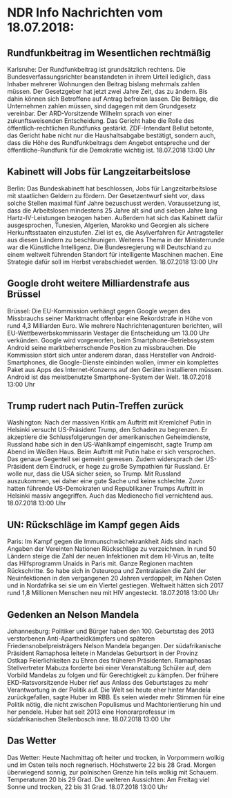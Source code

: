# NDR Info Nachrichten vom 18.07.2018:


## Rundfunkbeitrag im Wesentlichen rechtmäßig
Karlsruhe: Der Rundfunkbeitrag ist grundsätzlich rechtens. Die Bundesverfassungsrichter beanstandeten in ihrem Urteil lediglich, dass Inhaber mehrerer Wohnungen den Beitrag bislang mehrmals zahlen müssen. Der Gesetzgeber hat jetzt zwei Jahre Zeit, das zu ändern. Bis dahin können sich Betroffene auf Antrag befreien lassen. Die Beiträge, die Unternehmen zahlen müssen, sind dagegen mit dem Grundgesetz vereinbar. Der ARD-Vorsitzende Wilhelm sprach von einer zukunftsweisenden Entscheidung. Das Gericht habe die Rolle des öffentlich-rechtlichen Rundfunks gestärkt. ZDF-Intendant Bellut betonte, das Gericht habe nicht nur die Haushaltsabgabe bestätigt, sondern auch, dass die Höhe des Rundfunkbeitrags dem Angebot entspreche und der öffentliche-Rundfunk für die Demokratie wichtig ist. 18.07.2018 13:00 Uhr 

## Kabinett will Jobs für Langzeitarbeitslose
Berlin: Das Bundeskabinett hat beschlossen, Jobs für Langzeitarbeitslose mit staatlichen Geldern zu fördern. Der Gesetzentwurf sieht vor, dass solche Stellen maximal fünf Jahre bezuschusst werden. Voraussetzung ist, dass die Arbeitslosen mindestens 25 Jahre alt sind und sieben Jahre lang Hartz-IV-Leistungen bezogen haben. Außerdem hat sich das Kabinett dafür ausgesprochen, Tunesien, Algerien, Marokko und Georgien als sichere Herkunftsstaaten einzustufen. Ziel ist es, die Asylverfahren für Antragsteller aus diesen Ländern zu beschleunigen. Weiteres Thema in der Ministerrunde war die Künstliche Intelligenz. Die Bundesregierung will Deutschland zu einem weltweit führenden Standort für intelligente Maschinen machen. Eine Strategie dafür soll im Herbst verabschiedet werden. 18.07.2018 13:00 Uhr 

## Google droht weitere Milliardenstrafe aus Brüssel
Brüssel: Die EU-Kommission verhängt gegen Google wegen des Missbrauchs seiner Marktmacht offenbar eine Rekordstrafe in Höhe von rund 4,3 Milliarden Euro. Wie mehrere Nachrichtenagenturen berichten, will EU-Wettbewerbskommissarin Vestager die Entscheidung um 13.00 Uhr verkünden. Google wird vorgeworfen, beim Smartphone-Betriebssystem Android seine marktbeherrschende Position zu missbrauchen. Die Kommission stört sich unter anderem daran, dass Hersteller von Android-Smartphones, die Google-Dienste einbinden wollen, immer ein komplettes Paket aus Apps des Internet-Konzerns auf den Geräten installieren müssen. Android ist das meistbenutzte Smartphone-System der Welt. 18.07.2018 13:00 Uhr 

## Trump rudert nach Putin-Treffen zurück
Washington: Nach der massiven Kritik am Auftritt mit Kremlchef Putin in Helsinki versucht US-Präsident Trump, den Schaden zu begrenzen. Er akzeptiere die Schlussfolgerungen der amerikanischen Geheimdienste, Russland habe sich in den US-Wahlkampf eingemischt, sagte Trump am Abend im Weißen Haus. Beim Auftritt mit Putin habe er sich versprochen. Das genaue Gegenteil sei gemeint gewesen. Zudem widersprach der US-Präsident dem Eindruck, er hege zu große Sympathien für Russland. Er wolle nur, dass die USA sicher seien, so Trump. Mit Russland auszukommen, sei daher eine gute Sache und keine schlechte. Zuvor hatten führende US-Demokraten und Republikaner Trumps Auftritt in Helsinki massiv angegriffen. Auch das Medienecho fiel vernichtend aus. 18.07.2018 13:00 Uhr 

## UN: Rückschläge im Kampf gegen Aids
Paris: Im Kampf gegen die Immunschwächekrankheit Aids sind nach Angaben der Vereinten Nationen Rückschläge zu verzeichnen. In rund 50 Ländern steige die Zahl der neuen Infektionen mit dem HI-Virus an, teilte das Hilfsprogramm Unaids in Paris mit. Ganze Regionen machten Rückschritte. So habe sich in Osteuropa und Zentralasien die Zahl der Neuinfektionen in den vergangenen 20 Jahren verdoppelt, im Nahen Osten und in Nordafrika sei sie um ein Viertel gestiegen. Weltweit hätten sich 2017 rund 1,8 Millionen Menschen neu mit HIV angesteckt. 18.07.2018 13:00 Uhr 

## Gedenken an Nelson Mandela
Johannesburg: Politiker und Bürger haben den 100. Geburtstag des 2013 verstorbenen Anti-Apartheidkämpfers und späteren Friedensnobelpreisträgers Nelson Mandela begangen. Der südafrikanische Präsident Ramaphosa leitete in Mandelas Geburtsort in der Provinz Ostkap Feierlichkeiten zu Ehren des früheren Präsidenten. Ramaphosas Stellvertreter Mabuza forderte bei einer Veranstaltung Schüler auf, dem Vorbild Mandelas zu folgen und für Gerechtigkeit zu kämpfen. Der frühere EKD-Ratsvorsitzende Huber rief aus Anlass des Geburtstages zu mehr Verantwortung in der Politik auf. Die Welt sei heute eher hinter Mandela zurückgefallen, sagte Huber im RBB. Es seien wieder mehr Stimmen für eine Politik nötig, die nicht zwischen Populismus und Machtorientierung hin und her pendele. Huber hat seit 2013 eine Honorarprofessur im südafrikanischen Stellenbosch inne. 18.07.2018 13:00 Uhr 

## Das Wetter
Das Wetter: Heute Nachmittag oft heiter und trocken, in Vorpommern wolkig und im Osten teils noch regnerisch. Höchstwerte 22 bis 28 Grad. Morgen überwiegend sonnig, zur polnischen Grenze hin teils wolkig mit Schauern. Temperaturen 20 bis 29 Grad. Die weiteren Aussichten: Am Freitag viel Sonne und trocken, 22 bis 31 Grad. 18.07.2018 13:00 Uhr 
